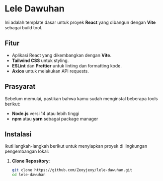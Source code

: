 # Lele Dawuhan

Ini adalah template dasar untuk proyek **React** yang dibangun dengan **Vite** sebagai build tool.

## Fitur

- Aplikasi React yang dikembangkan dengan **Vite**.
- **Tailwind CSS** untuk styling.
- **ESLint** dan **Prettier** untuk linting dan formatting kode.
- **Axios** untuk melakukan API requests.
  
## Prasyarat

Sebelum memulai, pastikan bahwa kamu sudah menginstal beberapa tools berikut:

- **Node.js** versi 14 atau lebih tinggi
- **npm** atau **yarn** sebagai package manager

## Instalasi

Ikuti langkah-langkah berikut untuk menyiapkan proyek di lingkungan pengembangan lokal:

1. **Clone Repository**:

   ```bash
   git clone https://github.com/Zeoyjeoy/lele-dawuhan.git
   cd lele-dawuhan
